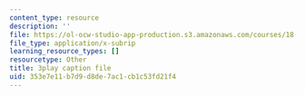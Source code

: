 ```yaml
---
content_type: resource
description: ''
file: https://ol-ocw-studio-app-production.s3.amazonaws.com/courses/18-03sc-differential-equations-fall-2011/353e7e11b7d9d8de7ac1cb1c53fd21f4_IGk-7EKR35A.srt
file_type: application/x-subrip
learning_resource_types: []
resourcetype: Other
title: 3play caption file
uid: 353e7e11-b7d9-d8de-7ac1-cb1c53fd21f4
---
```

